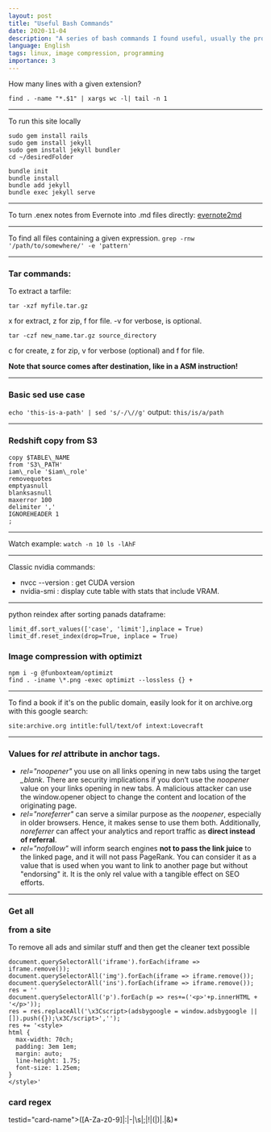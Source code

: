 ```yaml
---
layout: post
title: "Useful Bash Commands"
date: 2020-11-04
description: "A series of bash commands I found useful, usually the product of some minutes of research or tinkering."
language: English
tags: linux, image compression, programming
importance: 3
---
```


How many lines with a given extension?

```find . -name "*.$1" | xargs wc -l| tail -n 1```

---

To run this site locally

```
sudo gem install rails
sudo gem install jekyll
sudo gem install jekyll bundler
cd ~/desiredFolder

bundle init
bundle install
bundle add jekyll
bundle exec jekyll serve
```

---

To turn .enex notes from Evernote into .md files directly: [evernote2md](https://github.com/wormi4ok/evernote2md)

---

To find all files containing a given expression. 
```grep -rnw '/path/to/somewhere/' -e 'pattern'```

---

### Tar commands:

To extract a tarfile:

```tar -xzf myfile.tar.gz```

x for extract, z for zip, f for file. -v for verbose, is optional.

```tar -czf new_name.tar.gz source_directory```

c for create, z for zip, v for verbose (optional) and f for file. 

**Note that source comes after destination, like in a ASM instruction!** 

---

### Basic sed use case

```echo 'this-is-a-path' | sed 's/-/\//g'```
output:
`this/is/a/path`

---

### Redshift copy from S3

```
copy $TABLE\_NAME
from 'S3\_PATH'
iam\_role '$iam\_role'
removequotes
emptyasnull
blanksasnull
maxerror 100
delimiter ','
IGNOREHEADER 1
; 
```

---

Watch example:
```watch -n 10 ls -lAhF ```

---

Classic nvidia commands:

- nvcc --version : get CUDA version
- nvidia-smi : display cute table with stats that include VRAM.

---

python reindex after sorting panads dataframe:

```
limit_df.sort_values(['case', 'limit'],inplace = True)
limit_df.reset_index(drop=True, inplace = True)
```


### Image compression with optimizt
```
npm i -g @funboxteam/optimizt
find . -iname \*.png -exec optimizt --lossless {} +
```

---

To find a book if it's on the public domain, easily look for it on archive.org with this google search:
```
site:archive.org intitle:full/text/of intext:Lovecraft
```

---

### Values for *rel* attribute in anchor tags.

- *rel="noopener"* you use on all links opening in new tabs using the target *_blank*. There are security implications if you don’t use the *noopener* value on your links opening in new tabs. A malicious attacker can use the window.opener object to change the content and location of the originating page.
- *rel="noreferrer"* can serve a similar purpose as the *noopener*, especially in older browsers. Hence, it makes sense to use them both. Additionally, *noreferrer* can affect your analytics and report traffic as **direct instead of referral**.
- *rel="nofollow"* will inform search engines **not to pass the link juice** to the linked page, and it will not pass PageRank. You can consider it as a value that is used when you want to link to another page but without "endorsing" it. It is the only rel value with a tangible effect on SEO efforts.

---

### Get all <p> from a site

To remove all ads and similar stuff and then get the cleaner text possible

```
document.querySelectorAll('iframe').forEach(iframe => iframe.remove());
document.querySelectorAll('img').forEach(iframe => iframe.remove());
document.querySelectorAll('ins').forEach(iframe => iframe.remove());
res = ''
document.querySelectorAll('p').forEach(p => res+=('<p>'+p.innerHTML + '</p>'));
res = res.replaceAll('\x3Cscript>(adsbygoogle = window.adsbygoogle || []).push({});\x3C/script>','');
res += '<style>
html {
  max-width: 70ch;
  padding: 3em 1em;
  margin: auto;
  line-height: 1.75;
  font-size: 1.25em;
}
</style>'
```

### card regex

testid=\"card-name">([A-Za-z0-9]|\:|\-|\s|\;|\!|\(|\)|\.|\&)*</a>